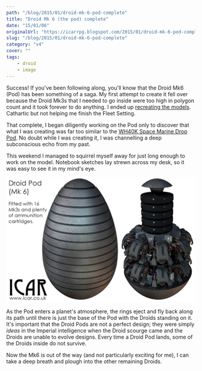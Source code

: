 ```yaml
---
path: "/blog/2015/01/droid-mk-6-pod-complete"
title: "Droid Mk 6 (the pod) complete"
date: "15/01/06"
originalUrl: "https://icarrpg.blogspot.com/2015/01/droid-mk-6-pod-complete.html"
slug: "/blog/2015/01/droid-mk-6-pod-complete"
category: "v4"
cover: ""
tags:
    - droid
    - image
---
```

Success! If you've been following along, you'll know that the Droid Mk6 (Pod) has been something of a saga. My first attempt to create it fell over because the Droid Mk3s that I needed to go inside were too high in polygon count and it took forever to do anything. I ended up [recreating the models](../2014-12-17-never-leave-well-enough-alone). Cathartic but not helping me finish the Fleet Setting.  

That complete, I began diligently working on the Pod only to discover that what I was creating was far too similar to the [WH40K Space Marine Drop Pod](../2014-12-29-an-example-of-graphics-going-not-so-well). No doubt while I was creating it, I was channelling a deep subconscious echo from my past.  

This weekend I managed to squirrel myself away for just long enough to work on the model. Notebook sketches lay strewn across my desk, so it was easy to see it in my mind's eye.  

![The Droid Mark 6 drop pod; a death egg by any other name](./images/droid-mk6-pod.jpg)

As the Pod enters a planet's atmosphere, the rings eject and fly back along its path until there is just the base of the Pod with the Droids standing on it. It's important that the Droid Pods are not a perfect design; they were simply *ideas* in the Imperial intelligence when the Droid scourge came and the Droids are unable to evolve designs. Every time a Droid Pod lands, some of the Droids inside do not survive.  

Now the Mk6 is out of the way (and not particularly exciting for me), I can take a deep breath and plough into the other remaining Droids.